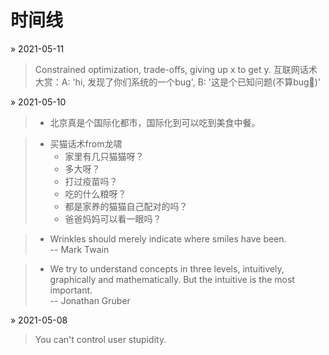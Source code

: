 # 时间线

&raquo; 2021-05-11
> Constrained optimization, trade-offs, giving up x to get y.
> 互联网话术大赏：A: 'hi, 发现了你们系统的一个bug', B: '这是个已知问题(不算bug🐶)'

&raquo; 2021-05-10
> - 北京真是个国际化都市，国际化到可以吃到美食中餐。

> - 买猫话术from龙啸
>    - 家里有几只猫猫呀？
>    - 多大呀？
>   - 打过疫苗吗？
>   - 吃的什么粮呀？
>   - 都是家养的猫猫自己配对的吗？
>   - 爸爸妈妈可以看一眼吗？

> - Wrinkles should merely indicate where smiles have been. \
>                                             -- Mark Twain

> - We try to understand concepts in three levels, intuitively, graphically and mathematically. But the intuitive is the most important. \
>                                                                                                                     -- Jonathan Gruber

&raquo; 2021-05-08
> You can't control user stupidity.

